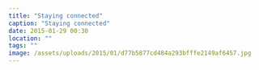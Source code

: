 ```yaml
---
title: "Staying connected"
caption: "Staying connected"
date: 2015-01-29 00:30
location: ""
tags: ""
image: /assets/uploads/2015/01/d77b5877cd484a293bfffe2149af6457.jpg
---
```


